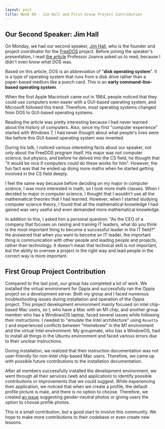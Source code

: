 ```yaml
---
layout: post
title: Week 09 - Jim Hall and First Group Project Contribution
---
```


## Our Second Speaker: Jim Hall

On Monday, we had our second speaker, [Jim Hall](https://www.freedos.org/jhall/), who is the founder and project coordinator for the [FreeDOS](https://www.freedos.org/) project. Before joining the speaker's presentation, I read [the article](https://www.codecademy.com/resources/blog/what-is-dos/) Professor Joanna asked us to read, because I didn't even know what DOS was.

<!--more-->

Based on this article, DOS is an abbreviation of "**disk operating system**". It is a type of operating system that runs from a disk drive rather than a paper-based medium like a punch card. This is an **early command-line-based operating system**.

When the first Apple Macintosh came out in 1984, people noticed that they could use computers even easier with a GUI-based operating system, and Microsoft followed this trend. Therefore, most operating systems changed from DOS to GUI-based operating systems.

Reading the article was pretty interesting because I had never learned about the history of computers. Also, since my first "computer experience" started with Windows 7, I had never thought about what people's lives were like before this GUI-based operating system was invented.

During his talk, I noticed various interesting facts about our speaker, not only about the FreeDOS program itself. His major was not computer science, but physics, and before he delved into the CS field, he thought that "it would be nice if computers could do these works for him". However, the fun fact was that he ended up doing more maths when he started getting involved in the CS field deeply.

I feel the same way because before deciding on my major in computer science, I was more interested in math, so I took more math classes. When I decided to major in computer science, I thought that I wouldn't use all the mathematical theories that I had learned. However, when I started studying computer science theory, I found that all the mathematical knowledge I had gained was very useful and even demanded more mathematical knowledge.

In addition to this, I asked him a personal question: "As the CEO of a company that focuses on raising and training IT leaders, what do you think is the most important thing to become a successful leader in the IT field?" He answered that when you want to become an IT leader, the important thing is communication with other people and leading people and projects, rather than technology. It doesn't mean that technical skill is not important, but the ability to oversee a project in the right way and lead people in the correct way is more important.

## First Group Project Contribution

Compared to the last post, our group has completed a lot of work. We installed the virtual environment for Oppia and successfully ran the Oppia project on a development server. Both my group and I faced numerous troubleshooting issues during installation and operation of the Oppia project. This project development environment mainly focused on intel chip-based Mac users, so I, who have a Mac with an M1 chip, and another group member who has a WindowsOS laptop, faced several issues while following their instructions. I needed to "emulate the *Intel* architecture" using `Rosetta 2` and experienced conflicts between "Homebrew" in the M1 environment and the virtual Intel environment. My groupmate, who has a WindowOS, had to install all things in the Ubuntu environment and faced various errors due to their unclear instructions.

During installation, we realized that their instruction documentation was not user-friendly for non-Intel chip-based Mac users. Therefore, we came up with possible future contributions to the installation documentation.

After all members successfully installed the development environment, we went through all their services (web and application) to identify possible contributions or improvements that we could suggest. While experiencing their application, we noticed that when we create a profile, the default profile picture is male, and there is no option to choose. Therefore, we created [an issue](https://github.com/oppia/oppia-android/issues/4923) suggesting gender-neutral photos or giving users the option to choose profile photos.

This is a small contribution, but a good start to involve this community. We hope to make more contributions to their codebase or even create new lessons.
